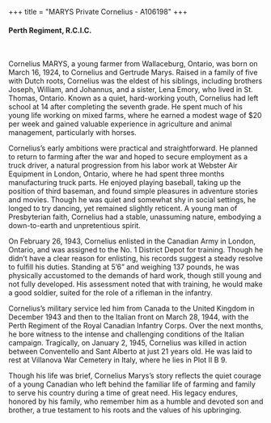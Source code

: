 +++
title = "MARYS Private Cornelius - A106198"
+++

#### Perth Regiment, R.C.I.C.
<br>


Cornelius MARYS, a young farmer from Wallaceburg, Ontario, was born on March 16, 1924, to Cornelius and Gertrude Marys. Raised in a family of five with Dutch roots, Cornelius was the eldest of his siblings, including brothers Joseph, William, and Johannus, and a sister, Lena Emory, who lived in St. Thomas, Ontario. Known as a quiet, hard-working youth, Cornelius had left school at 14 after completing the seventh grade. He spent much of his young life working on mixed farms, where he earned a modest wage of $20 per week and gained valuable experience in agriculture and animal management, particularly with horses.

Cornelius’s early ambitions were practical and straightforward. He planned to return to farming after the war and hoped to secure employment as a truck driver, a natural progression from his labor work at Webster Air Equipment in London, Ontario, where he had spent three months manufacturing truck parts. 
He enjoyed playing baseball, taking up the position of third baseman, and found simple pleasures in adventure stories and movies. Though he was quiet and somewhat shy in social settings, he longed to try dancing, yet remained slightly reticent. 
A young man of Presbyterian faith, Cornelius had a stable, unassuming nature, embodying a down-to-earth and unpretentious spirit.

On February 26, 1943, Cornelius enlisted in the Canadian Army in London, Ontario, and was assigned to the No. 1 District Depot for training. Though he didn’t have a clear reason for enlisting, his records suggest a steady resolve to fulfill his duties. Standing at 5’6” and weighing 137 pounds, he was physically accustomed to the demands of hard work, though still young and not fully developed. His assessment noted that with training, he would make a good soldier, suited for the role of a rifleman in the infantry.

Cornelius’s military service led him from Canada to the United Kingdom in December 1943 and then to the Italian front on March 28, 1944, with the Perth Regiment of the Royal Canadian Infantry Corps. Over the next months, he bore witness to the intense and challenging conditions of the Italian campaign. 
Tragically, on January 2, 1945, Cornelius was killed in action between Conventello and Sant Alberto at just 21 years old. 
He was laid to rest at Villanova War Cemetery in Italy, where he lies in Plot II B 9.

Though his life was brief, Cornelius Marys’s story reflects the quiet courage of a young Canadian who left behind the familiar life of farming and family to serve his country during a time of great need. His legacy endures, honored by his family, who remember him as a humble and devoted son and brother, a true testament to his roots and the values of his upbringing.
